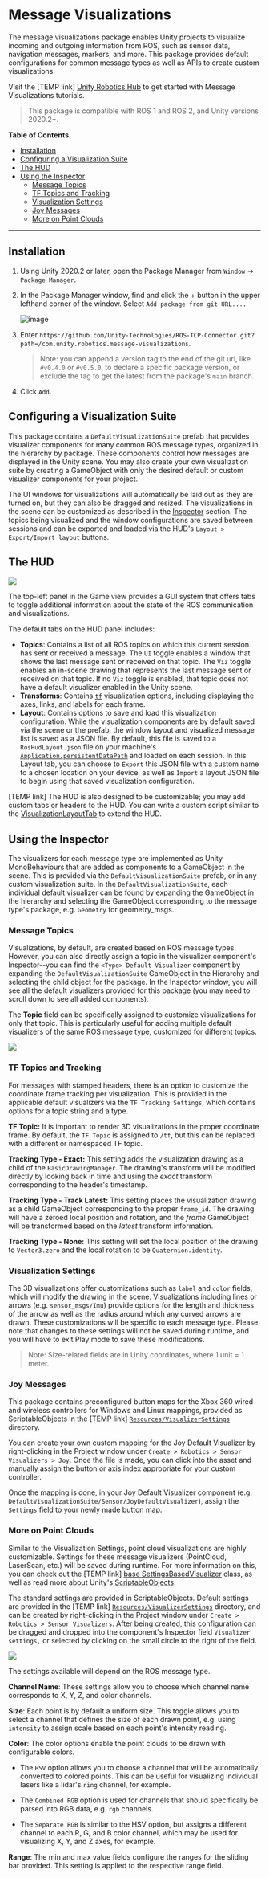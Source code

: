 # Message Visualizations

The message visualizations package enables Unity projects to visualize incoming and outgoing information from ROS, such as sensor data, navigation messages, markers, and more. This package provides default configurations for common message types as well as APIs to create custom visualizations.

Visit the [TEMP link] [Unity Robotics Hub](https://github.com/Unity-Technologies/Unity-Robotics-Hub/blob/amanda/viz/default-tutorial/tutorials/message_visualization/default_viz_suite.md) to get started with Message Visualizations tutorials.

> This package is compatible with ROS 1 and ROS 2, and Unity versions 2020.2+.

**Table of Contents**
- [Installation](#installation)
- [Configuring a Visualization Suite](#configuring-a-visualization-suite)
- [The HUD](#the-hud)
- [Using the Inspector](#using-the-inspector)
    - [Message Topics](#message-topics)
    - [TF Topics and Tracking](#tf-topics-and-tracking)
    - [Visualization Settings](#visualization-settings)
    - [Joy Messages](#joy-messages)
    - [More on Point Clouds](#more-on-point-clouds)

---

## Installation

1. Using Unity 2020.2 or later, open the Package Manager from `Window` -> `Package Manager`.
2. In the Package Manager window, find and click the + button in the upper lefthand corner of the window. Select `Add package from git URL....`

    ![image](https://user-images.githubusercontent.com/29758400/110989310-8ea36180-8326-11eb-8318-f67ee200a23d.png)

3. Enter `https://github.com/Unity-Technologies/ROS-TCP-Connector.git?path=/com.unity.robotics.message-visualizations`.

    > Note: you can append a version tag to the end of the git url, like `#v0.4.0` or `#v0.5.0`, to declare a specific package version, or exclude the tag to get the latest from the package's `main` branch.

4. Click `Add`.

## Configuring a Visualization Suite

This package contains a `DefaultVisualizationSuite` prefab that provides visualizer components for many common ROS message types, organized in the hierarchy by package. These components control how messages are displayed in the Unity scene. You may also create your own visualization suite by creating a GameObject with only the desired default or custom visualizer components for your project.

The UI windows for visualizations will automatically be laid out as they are turned on, but they can also be dragged and resized. The visualizations in the scene can be customized as described in the [Inspector](#using-the-inspector) section. The topics being visualized and the window configurations are saved between sessions and can be exported and loaded via the HUD's `Layout > Export/Import layout` buttons.

## The HUD

![](../images~/hud.png)

The top-left panel in the Game view provides a GUI system that offers tabs to toggle additional information about the state of the ROS communication and visualizations.

The default tabs on the HUD panel includes:

- **Topics**: Contains a list of all ROS topics on which this current session has sent or received a message. The `UI` toggle enables a window that shows the last message sent or received on that topic. The `Viz` toggle enables an in-scene drawing that represents the last message sent or received on that topic. If no `Viz` toggle is enabled, that topic does not have a default visualizer enabled in the Unity scene.
- **Transforms**: Contains [`tf`](http://wiki.ros.org/tf) visualization options, including displaying the axes, links, and labels for each frame.
- **Layout**: Contains options to save and load this visualization configuration. While the visualization components are by default saved via the scene or the prefab, the window layout and visualized message list is saved as a JSON file. By default, this file is saved to a `RosHudLayout.json` file on your machine's [`Application.persistentDataPath`](https://docs.unity3d.com/ScriptReference/Application-persistentDataPath.html) and loaded on each session. In this Layout tab, you can choose to `Export` this JSON file with a custom name to a chosen location on your device, as well as `Import` a layout JSON file to begin using that saved visualization configuration.
<!-- - **Markers**: TODO -->

[TEMP link] The HUD is also designed to be customizable; you may add custom tabs or headers to the HUD. You can write a custom script similar to the [VisualizationLayoutTab](../Runtime/Scripts/VisualizationLayoutTab.cs) to extend the HUD. <!-- - TODO -->

## Using the Inspector

The visualizers for each message type are implemented as Unity MonoBehaviours that are added as components to a GameObject in the scene. This is provided via the `DefaultVisualizationSuite` prefab, or in any custom visualization suite. In the `DefaultVisualizationSuite`, each individual default visualizer can be found by expanding the GameObject in the hierarchy and selecting the GameObject corresponding to the message type's package, e.g. `Geometry` for geometry_msgs.

### Message Topics

Visualizations, by default, are created based on ROS message types. However, you can also directly assign a topic in the visualizer component's Inspector--you can find the `<Type> Default Visualizer` component by expanding the `DefaultVisualizationSuite` GameObject in the Hierarchy and selecting the child object for the package. In the Inspector window, you will see all the default visualizers provided for this package (you may need to scroll down to see all added components).

The **Topic** field can be specifically assigned to customize visualizations for only that topic. This is particularly useful for adding multiple default visualizers of the same ROS message type, customized for different topics.

![](../images~/point_inspector.png)

### TF Topics and Tracking

For messages with stamped headers, there is an option to customize the coordinate frame tracking per visualization. This is provided in the applicable default visualizers via the `TF Tracking Settings`, which contains options for a topic string and a type.

**TF Topic:** It is important to render 3D visualizations in the proper coordinate frame. By default, the `TF Topic` is assigned to `/tf`, but this can be replaced with a different or namespaced TF topic.

**Tracking Type - Exact:** This setting adds the visualization drawing as a child of the `BasicDrawingManager`. The drawing's transform will be modified directly by looking back in time and using the *exact* transform corresponding to the header's timestamp.

**Tracking Type - Track Latest:** This setting places the visualization drawing as a child GameObject corresponding to the proper `frame_id`. The drawing will have a zeroed local position and rotation, and the *frame* GameObject will be transformed based on the *latest* transform information.

**Tracking Type - None:** This setting will set the local position of the drawing to `Vector3.zero` and the local rotation to be `Quaternion.identity`.

### Visualization Settings

The 3D visualizations offer customizations such as `label` and `color` fields, which will modify the drawing in the scene. Visualizations including lines or arrows (e.g. `sensor_msgs/Imu`) provide options for the length and thickness of the arrow as well as the radius around which any curved arrows are drawn. These customizations will be specific to each message type. Please note that changes to these settings will not be saved during runtime, and you will have to exit Play mode to save these modifications.

> Note: Size-related fields are in Unity coordinates, where 1 unit = 1 meter.

### Joy Messages

This package contains preconfigured button maps for the Xbox 360 wired and wireless controllers for Windows and Linux mappings, provided as ScriptableObjects in the [TEMP link] [`Resources/VisualizerSettings`](https://github.com/Unity-Technologies/ROS-TCP-Connector/tree/laurie/JoySettings/com.unity.robotics.message-visualizations/Runtime/DefaultVisualizers/Sensor/ScriptableObjects) directory.

You can create your own custom mapping for the Joy Default Visualizer by right-clicking in the Project window under `Create > Robotics > Sensor Visualizers > Joy`. Once the file is made, you can click into the asset and manually assign the button or axis index appropriate for your custom controller.

Once the mapping is done, in your Joy Default Visualizer component (e.g. `DefaultVisualizationSuite/Sensor/JoyDefaultVisualizer`), assign the `Settings` field to your newly made button map.

### More on Point Clouds

Similar to the Visualization Settings, point cloud visualizations are highly customizable. Settings for these message visualizers (PointCloud, LaserScan, etc.) will be saved during runtime. For more information on this, you can check out the [TEMP link] [base SettingsBasedVisualizer](../Editor/SettingsBasedVisualizerEditor.cs) class, as well as read more about Unity's [ScriptableObjects](https://docs.unity3d.com/Manual/class-ScriptableObject.html).

The standard settings are provided in ScriptableObjects. Default settings are provided in the [TEMP link] [`Resources/VisualizerSettings`](https://github.com/Unity-Technologies/ROS-TCP-Connector/tree/laurie/JoySettings/com.unity.robotics.message-visualizations/Runtime/DefaultVisualizers/Sensor/ScriptableObjects) directory, and can be created by right-clicking in the Project window under `Create > Robotics > Sensor Visualizers`. After being created, this configuration can be dragged and dropped into the component's Inspector field `Visualizer settings,` or selected by clicking on the small circle to the right of the field.

![](../images~/pcl2.png)

The settings available will depend on the ROS message type.

**Channel Name**: These settings allow you to choose which channel name corresponds to X, Y, Z, and color channels.

**Size**: Each point is by default a uniform size. This toggle allows you to select a channel that defines the size of each drawn point, e.g. using `intensity` to assign scale based on each point's intensity reading.

**Color**: The color options enable the point clouds to be drawn with configurable colors.

  - The `HSV` option allows you to choose a channel that will be automatically converted to colored points. This can be useful for visualizing individual lasers like a lidar's `ring` channel, for example.

  - The `Combined RGB` option is used for channels that should specifically be parsed into RGB data, e.g. `rgb` channels.

  - The `Separate RGB` is similar to the HSV option, but assigns a different channel to each R, G, and B color channel, which may be used for visualizing X, Y, and Z axes, for example.

**Range**: The min and max value fields configure the ranges for the sliding bar provided. This setting is applied to the respective range field.